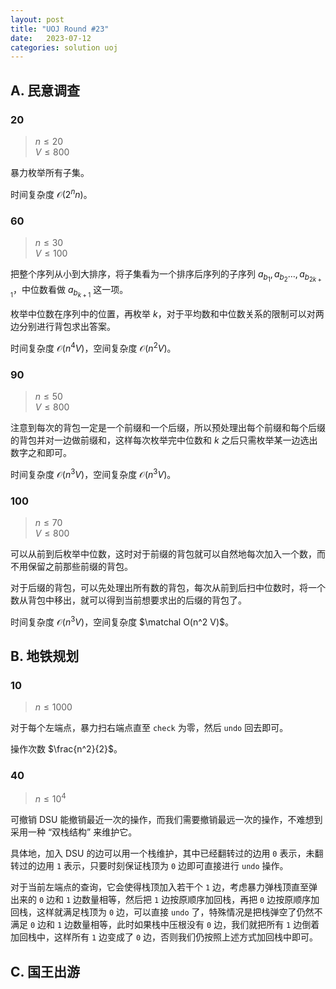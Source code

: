 ```yaml
---
layout: post
title: "UOJ Round #23"
date:   2023-07-12
categories: solution uoj
---
```


## A. 民意调查

### 20

>   $n \le 20$  
>   $V \le 800$

暴力枚举所有子集。

时间复杂度 $\mathcal O(2^n n)$。

### 60

>   $n \le 30$  
>   $V \le 100$

把整个序列从小到大排序，将子集看为一个排序后序列的子序列 $a_{b_1}, a_{b_2} \ldots, a_{b_{2 k + 1}}$，中位数看做 $a_{b_{k + 1}}$ 这一项。

枚举中位数在序列中的位置，再枚举 $k$，对于平均数和中位数关系的限制可以对两边分别进行背包求出答案。

时间复杂度 $\mathcal O(n^4 V)$，空间复杂度 $\mathcal O(n^2 V)$。

### 90

>   $n \le 50$  
>   $V \le 800$

注意到每次的背包一定是一个前缀和一个后缀，所以预处理出每个前缀和每个后缀的背包并对一边做前缀和，这样每次枚举完中位数和 $k$ 之后只需枚举某一边选出数字之和即可。

时间复杂度 $\mathcal O(n^3 V)$，空间复杂度 $\mathcal O(n^3 V)$。

### 100

>   $n \le 70$  
>   $V \le 800$

可以从前到后枚举中位数，这时对于前缀的背包就可以自然地每次加入一个数，而不用保留之前那些前缀的背包。

对于后缀的背包，可以先处理出所有数的背包，每次从前到后扫中位数时，将一个数从背包中移出，就可以得到当前想要求出的后缀的背包了。

时间复杂度 $\mathcal O(n^3 V)$，空间复杂度 $\matchal O(n^2 V)$。

## B. 地铁规划

### 10

>   $n \le 1000$

对于每个左端点，暴力扫右端点直至 `check` 为零，然后 `undo` 回去即可。

操作次数 $\frac{n^2}{2}$。

### 40

>   $n \le 10^4$

可撤销 DSU 能撤销最近一次的操作，而我们需要撤销最远一次的操作，不难想到采用一种 “双栈结构” 来维护它。

具体地，加入 DSU 的边可以用一个栈维护，其中已经翻转过的边用 `0` 表示，未翻转过的边用 `1` 表示，只要时刻保证栈顶为 `0` 边即可直接进行 `undo` 操作。

对于当前左端点的查询，它会使得栈顶加入若干个 `1` 边，考虑暴力弹栈顶直至弹出来的 `0` 边和 `1` 边数量相等，然后把 `1` 边按原顺序加回栈，再把 `0` 边按原顺序加回栈，这样就满足栈顶为 `0` 边，可以直接 `undo` 了，特殊情况是把栈弹空了仍然不满足 `0` 边和 `1` 边数量相等，此时如果栈中压根没有 `0` 边，我们就把所有 `1` 边倒着加回栈中，这样所有 `1` 边变成了 `0` 边，否则我们仍按照上述方式加回栈中即可。

## C. 国王出游